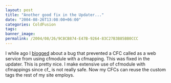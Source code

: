 ```yaml
---
layout: post
title: "Another good fix in the Updater..."
date: "2004-08-26T13:08:00+06:00"
categories: ColdFusion 
tags: 
banner_image: 
permalink: /2004/08/26/9C8CB874-E47B-9264-83C27B3B85BB0CCC
---
```


I while ago I <a href="http://www.camdenfamily.com/morpheus/blog/index.cfm?mode=entry&entry=9C67BA69-C844-CEF8-5A8FB4A1666E280E">blogged</a> about a bug that prevented a CFC called as a web service from using cfmodule with a cfmapping. This was fixed in the updater. This is pretty nice. I make extensive use of cfmodule with cfmappings since cf_ is not really safe. Now my CFCs can reuse the custom tags the rest of my site employs.